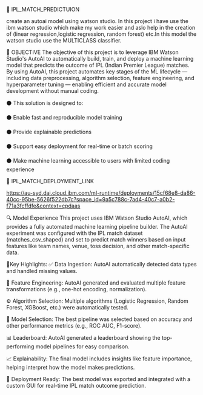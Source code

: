 🏏 IPL_MATCH_PREDICTUION

create an autoai model using watson studio.
In this project i have use the ibm watson studio which make my work easier and aslo help in the creation of (linear regression,logistic regression, random forest) etc.In this model the watson studio use the MULTICLASS classifier.


🎯 OBJECTIVE
The objective of this project is to leverage IBM Watson Studio's AutoAI to automatically build, train, and deploy a machine learning model that predicts the outcome of IPL (Indian Premier League) matches. By using AutoAI, this project automates key stages of the ML lifecycle — including data preprocessing, algorithm selection, feature engineering, and hyperparameter tuning — enabling efficient and accurate model development without manual coding.

⚫️ This solution is designed to:

⚫️ Enable fast and reproducible model training

⚫️ Provide explainable predictions

⚫️ Support easy deployment for real-time or batch scoring

⚫️ Make machine learning accessible to users with limited coding experience


📌 IPL_MATCH_DEPLOYMENT_LINK

https://au-syd.dai.cloud.ibm.com/ml-runtime/deployments/15cf68e8-da86-40cc-95be-5626f522db7c?space_id=9a5c788c-7ad4-40c7-a0b2-f71a3fcffdfe&context=cpdaas


🔍 Model Experience
This project uses IBM Watson Studio AutoAI, which provides a fully automated machine learning pipeline builder. The AutoAI experiment was configured with the IPL match dataset (matches_csv_shaped) and set to predict match winners based on input features like team names, venue, toss decision, and other match-specific data.


📌Key Highlights:
✅ Data Ingestion: AutoAI automatically detected data types and handled missing values.

🧠 Feature Engineering: AutoAI generated and evaluated multiple feature transformations (e.g., one-hot encoding, normalization).

⚙️ Algorithm Selection: Multiple algorithms (Logistic Regression, Random Forest, XGBoost, etc.) were automatically tested.

🎯 Model Selection: The best pipeline was selected based on accuracy and other performance metrics (e.g., ROC AUC, F1-score).

📊 Leaderboard: AutoAI generated a leaderboard showing the top-performing model pipelines for easy comparison.

📈 Explainability: The final model includes insights like feature importance, helping interpret how the model makes predictions.

🚀 Deployment Ready: The best model was exported and integrated with a custom GUI for real-time IPL match outcome prediction.

